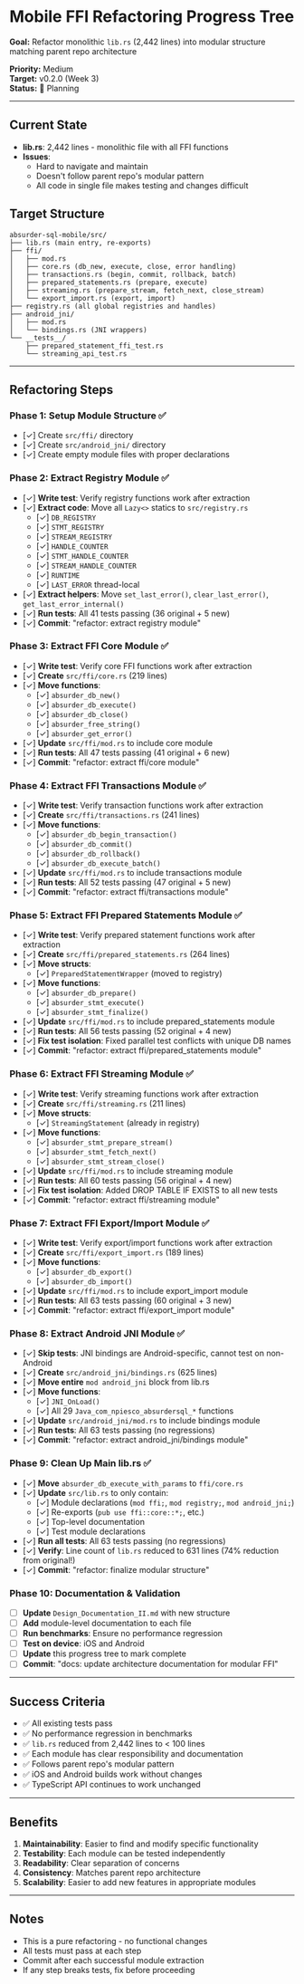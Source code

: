 # Mobile FFI Refactoring Progress Tree

**Goal:** Refactor monolithic `lib.rs` (2,442 lines) into modular structure matching parent repo architecture

**Priority:** Medium  
**Target:** v0.2.0 (Week 3)  
**Status:** 🚧 Planning

---

## Current State

- **lib.rs**: 2,442 lines - monolithic file with all FFI functions
- **Issues**: 
  - Hard to navigate and maintain
  - Doesn't follow parent repo's modular pattern
  - All code in single file makes testing and changes difficult

## Target Structure

```
absurder-sql-mobile/src/
├── lib.rs (main entry, re-exports)
├── ffi/
│   ├── mod.rs
│   ├── core.rs (db_new, execute, close, error handling)
│   ├── transactions.rs (begin, commit, rollback, batch)
│   ├── prepared_statements.rs (prepare, execute)
│   ├── streaming.rs (prepare_stream, fetch_next, close_stream)
│   └── export_import.rs (export, import)
├── registry.rs (all global registries and handles)
├── android_jni/
│   ├── mod.rs
│   └── bindings.rs (JNI wrappers)
└── __tests__/
    ├── prepared_statement_ffi_test.rs
    └── streaming_api_test.rs
```

---

## Refactoring Steps

### Phase 1: Setup Module Structure ✅
- [✓] Create `src/ffi/` directory
- [✓] Create `src/android_jni/` directory
- [✓] Create empty module files with proper declarations

### Phase 2: Extract Registry Module ✅
- [✓] **Write test**: Verify registry functions work after extraction
- [✓] **Extract code**: Move all `Lazy<>` statics to `src/registry.rs`
  - [✓] `DB_REGISTRY`
  - [✓] `STMT_REGISTRY`
  - [✓] `STREAM_REGISTRY`
  - [✓] `HANDLE_COUNTER`
  - [✓] `STMT_HANDLE_COUNTER`
  - [✓] `STREAM_HANDLE_COUNTER`
  - [✓] `RUNTIME`
  - [✓] `LAST_ERROR` thread-local
- [✓] **Extract helpers**: Move `set_last_error()`, `clear_last_error()`, `get_last_error_internal()`
- [✓] **Run tests**: All 41 tests passing (36 original + 5 new)
- [✓] **Commit**: "refactor: extract registry module"

### Phase 3: Extract FFI Core Module ✅
- [✓] **Write test**: Verify core FFI functions work after extraction
- [✓] **Create** `src/ffi/core.rs` (219 lines)
- [✓] **Move functions**:
  - [✓] `absurder_db_new()`
  - [✓] `absurder_db_execute()`
  - [✓] `absurder_db_close()`
  - [✓] `absurder_free_string()`
  - [✓] `absurder_get_error()`
- [✓] **Update** `src/ffi/mod.rs` to include core module
- [✓] **Run tests**: All 47 tests passing (41 original + 6 new)
- [✓] **Commit**: "refactor: extract ffi/core module"

### Phase 4: Extract FFI Transactions Module ✅
- [✓] **Write test**: Verify transaction functions work after extraction
- [✓] **Create** `src/ffi/transactions.rs` (241 lines)
- [✓] **Move functions**:
  - [✓] `absurder_db_begin_transaction()`
  - [✓] `absurder_db_commit()`
  - [✓] `absurder_db_rollback()`
  - [✓] `absurder_db_execute_batch()`
- [✓] **Update** `src/ffi/mod.rs` to include transactions module
- [✓] **Run tests**: All 52 tests passing (47 original + 5 new)
- [✓] **Commit**: "refactor: extract ffi/transactions module"

### Phase 5: Extract FFI Prepared Statements Module ✅
- [✓] **Write test**: Verify prepared statement functions work after extraction
- [✓] **Create** `src/ffi/prepared_statements.rs` (264 lines)
- [✓] **Move structs**:
  - [✓] `PreparedStatementWrapper` (moved to registry)
- [✓] **Move functions**:
  - [✓] `absurder_db_prepare()`
  - [✓] `absurder_stmt_execute()`
  - [✓] `absurder_stmt_finalize()`
- [✓] **Update** `src/ffi/mod.rs` to include prepared_statements module
- [✓] **Run tests**: All 56 tests passing (52 original + 4 new)
- [✓] **Fix test isolation**: Fixed parallel test conflicts with unique DB names
- [✓] **Commit**: "refactor: extract ffi/prepared_statements module"

### Phase 6: Extract FFI Streaming Module ✅
- [✓] **Write test**: Verify streaming functions work after extraction
- [✓] **Create** `src/ffi/streaming.rs` (211 lines)
- [✓] **Move structs**:
  - [✓] `StreamingStatement` (already in registry)
- [✓] **Move functions**:
  - [✓] `absurder_stmt_prepare_stream()`
  - [✓] `absurder_stmt_fetch_next()`
  - [✓] `absurder_stmt_stream_close()`
- [✓] **Update** `src/ffi/mod.rs` to include streaming module
- [✓] **Run tests**: All 60 tests passing (56 original + 4 new)
- [✓] **Fix test isolation**: Added DROP TABLE IF EXISTS to all new tests
- [✓] **Commit**: "refactor: extract ffi/streaming module"

### Phase 7: Extract FFI Export/Import Module ✅
- [✓] **Write test**: Verify export/import functions work after extraction
- [✓] **Create** `src/ffi/export_import.rs` (189 lines)
- [✓] **Move functions**:
  - [✓] `absurder_db_export()`
  - [✓] `absurder_db_import()`
- [✓] **Update** `src/ffi/mod.rs` to include export_import module
- [✓] **Run tests**: All 63 tests passing (60 original + 3 new)
- [✓] **Commit**: "refactor: extract ffi/export_import module"

### Phase 8: Extract Android JNI Module ✅
- [✓] **Skip tests**: JNI bindings are Android-specific, cannot test on non-Android
- [✓] **Create** `src/android_jni/bindings.rs` (625 lines)
- [✓] **Move entire** `mod android_jni` block from lib.rs
- [✓] **Move functions**:
  - [✓] `JNI_OnLoad()`
  - [✓] All 29 `Java_com_npiesco_absurdersql_*` functions
- [✓] **Update** `src/android_jni/mod.rs` to include bindings module
- [✓] **Run tests**: All 63 tests passing (no regressions)
- [✓] **Commit**: "refactor: extract android_jni/bindings module"

### Phase 9: Clean Up Main lib.rs ✅
- [✓] **Move** `absurder_db_execute_with_params` to `ffi/core.rs`
- [✓] **Update** `src/lib.rs` to only contain:
  - [✓] Module declarations (`mod ffi;`, `mod registry;`, `mod android_jni;`)
  - [✓] Re-exports (`pub use ffi::core::*;`, etc.)
  - [✓] Top-level documentation
  - [✓] Test module declarations
- [✓] **Run all tests**: All 63 tests passing (no regressions)
- [✓] **Verify**: Line count of `lib.rs` reduced to 631 lines (74% reduction from original!)
- [✓] **Commit**: "refactor: finalize modular structure"

### Phase 10: Documentation & Validation
- [ ] **Update** `Design_Documentation_II.md` with new structure
- [ ] **Add** module-level documentation to each file
- [ ] **Run benchmarks**: Ensure no performance regression
- [ ] **Test on device**: iOS and Android
- [ ] **Update** this progress tree to mark complete
- [ ] **Commit**: "docs: update architecture documentation for modular FFI"

---

## Success Criteria

- ✅ All existing tests pass
- ✅ No performance regression in benchmarks
- ✅ `lib.rs` reduced from 2,442 lines to < 100 lines
- ✅ Each module has clear responsibility and documentation
- ✅ Follows parent repo's modular pattern
- ✅ iOS and Android builds work without changes
- ✅ TypeScript API continues to work unchanged

---

## Benefits

1. **Maintainability**: Easier to find and modify specific functionality
2. **Testability**: Each module can be tested independently
3. **Readability**: Clear separation of concerns
4. **Consistency**: Matches parent repo architecture
5. **Scalability**: Easier to add new features in appropriate modules

---

## Notes

- This is a pure refactoring - no functional changes
- All tests must pass at each step
- Commit after each successful module extraction
- If any step breaks tests, fix before proceeding
